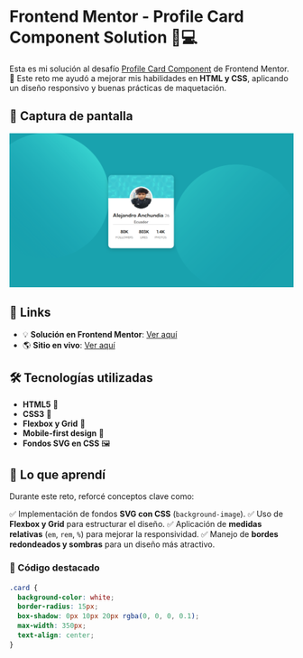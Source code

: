 # Frontend Mentor - Profile Card Component Solution 🎨💻

Esta es mi solución al desafío [Profile Card Component](https://www.frontendmentor.io/challenges/profile-card-component-cfArpWshJ) de Frontend Mentor. 🚀
Este reto me ayudó a mejorar mis habilidades en **HTML y CSS**, aplicando un diseño responsivo y buenas prácticas de maquetación.

## 📸 Captura de pantalla

![Captura de pantalla](./image.png)

## 🔗 Links

- 💡 **Solución en Frontend Mentor**: [Ver aquí](https://tu-url-solucion.com)
- 🌎 **Sitio en vivo**: [Ver aquí](https://tu-url-live.com)

## 🛠️ Tecnologías utilizadas

- **HTML5** 📄
- **CSS3** 🎨
- **Flexbox y Grid** 📏
- **Mobile-first design** 📱
- **Fondos SVG en CSS** 🖼️

## 📌 Lo que aprendí

Durante este reto, reforcé conceptos clave como:

✅ Implementación de fondos **SVG con CSS** (`background-image`).
✅ Uso de **Flexbox y Grid** para estructurar el diseño.
✅ Aplicación de **medidas relativas** (`em`, `rem`, `%`) para mejorar la responsividad.
✅ Manejo de **bordes redondeados y sombras** para un diseño más atractivo.

### 🧩 Código destacado

```css
.card {
  background-color: white;
  border-radius: 15px;
  box-shadow: 0px 10px 20px rgba(0, 0, 0, 0.1);
  max-width: 350px;
  text-align: center;
}
